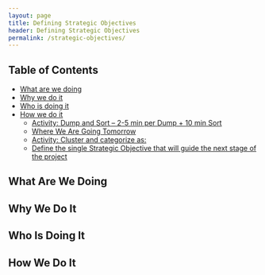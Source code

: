 ```yaml
---
layout: page
title: Defining Strategic Objectives
header: Defining Strategic Objectives
permalink: /strategic-objectives/
---
```

<div class="row">
    <div class="col-md-3">
        <div class="toc">
            <h2>Table of Contents</h2>
                <ul>
                    <li>
                        <a href="#DSO-What">
                            What are we doing
                        </a>
                    </li>
                    <li>
                        <a href="#DSO-Why">
                            Why we do it
                        </a>
                    </li>
                    <li>
                        <a href="#DSO-Who">
                            Who is doing it
                        </a>
                    </li>
                    <li>
                        <a href="#DSO-How">
                            How we do it
                        </a>
                        <ul>
                            <li>
                                <a href="#DSO-DumpSort">
                                    Activity: Dump and Sort – 2-5 min per Dump + 10 min Sort
                                </a>
                            </li>
                            <li>
                                <a href="#DSO-Where">
                                    Where We Are Going Tomorrow
                                </a>
                            </li>
                            <li>
                                <a href="#DSO-Activity">
                                    Activity: Cluster and categorize as:
                                </a>
                            </li>
                            <li>
                                <a href="#DSO-Define">
                                    Define the single Strategic Objective that will guide the                                                       next stage of the project
                                </a>
                            </li>
                        </ul>
                    </li>
                   </ul>
    <div class="col-md-6">
        <h2 class="DSO-What" id="DSO-What">
            What Are We Doing
        </h2>
        <h2 class="DSO-Why" id="DSO-Why">
            Why We Do It
        </h2>
        <h2 class="DSO-Who" id="DSO-Who">
            Who Is Doing It
        <h2 class="DSO-How" id="DSO-How">
            How We Do It
        </h2>
    </div>
 </div>

